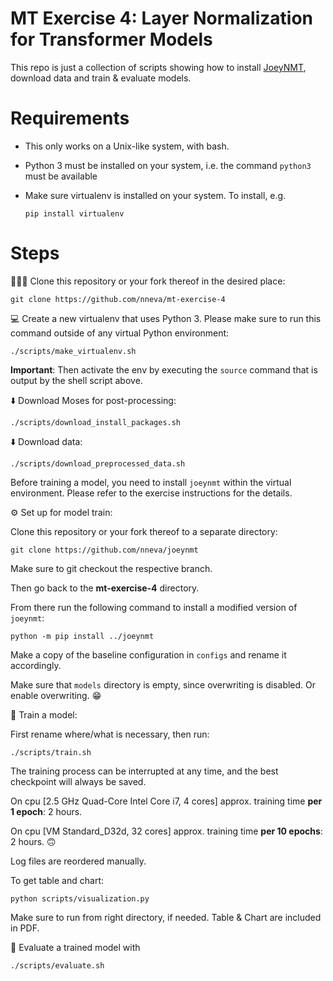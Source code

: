 # MT Exercise 4: Layer Normalization for Transformer Models

This repo is just a collection of scripts showing how to install [JoeyNMT](https://github.com/joeynmt/joeynmt), download
data and train & evaluate models.

# Requirements

- This only works on a Unix-like system, with bash.
- Python 3 must be installed on your system, i.e. the command `python3` must be available
- Make sure virtualenv is installed on your system. To install, e.g.

    `pip install virtualenv`

# Steps

🧑‍🤝‍🧑 Clone this repository or your fork thereof in the desired place:

    git clone https://github.com/nneva/mt-exercise-4

💻 Create a new virtualenv that uses Python 3. Please make sure to run this command outside of any virtual Python environment:

    ./scripts/make_virtualenv.sh

**Important**: Then activate the env by executing the `source` command that is output by the shell script above.

⬇️ Download Moses for post-processing:

    ./scripts/download_install_packages.sh

⬇️ Download data:

    ./scripts/download_preprocessed_data.sh

Before training a model, you need to install `joeynmt` within the virtual environment. Please refer to the exercise instructions for the details.


⚙️ Set up for model train:

Clone this repository or your fork thereof to a separate directory:

    git clone https://github.com/nneva/joeynmt

Make sure to git checkout the respective branch.

Then go back to the **mt-exercise-4** directory.

From there run the following command to install a modified version of `joeynmt`:

    python -m pip install ../joeynmt

Make a copy of the baseline configuration in `configs` and rename it accordingly.

Make sure that `models` directory is empty, since overwriting is disabled. Or enable overwriting. 😁 

🤸 Train a model:

First rename where/what is necessary, then run:

    ./scripts/train.sh

The training process can be interrupted at any time, and the best checkpoint will always be saved.

On cpu [2.5 GHz Quad-Core Intel Core i7, 4 cores] approx. training time **per 1 epoch**: 2 hours.

On cpu [VM Standard_D32d, 32 cores] approx. training time **per 10 epochs**: 2 hours. 🙃

Log files are reordered manually.

To get table and chart:

    python scripts/visualization.py

Make sure to run from right directory, if needed. Table & Chart are included in PDF.

📝 Evaluate a trained model with

    ./scripts/evaluate.sh
